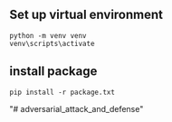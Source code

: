 ## Set up virtual environment
```
python -m venv venv
venv\scripts\activate
```

## install package
```
pip install -r package.txt
```

"# adversarial_attack_and_defense" 
